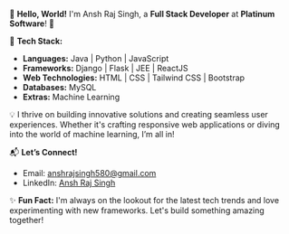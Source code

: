 🌟 **Hello, World!** I'm Ansh Raj Singh, a **Full Stack Developer** at **Platinum Software**! 🚀

🔧 **Tech Stack:**
- **Languages:** Java | Python | JavaScript
- **Frameworks:** Django | Flask | JEE | ReactJS
- **Web Technologies:** HTML | CSS | Tailwind CSS | Bootstrap
- **Databases:** MySQL
- **Extras:** Machine Learning

💡 I thrive on building innovative solutions and creating seamless user experiences. Whether it's crafting responsive web applications or diving into the world of machine learning, I’m all in!

📬 **Let’s Connect!**
- Email: [anshrajsingh580@gmail.com](mailto:anshrajsingh580@gmail.com)
- LinkedIn: [Ansh Raj Singh](https://www.linkedin.com/in/ansh-raj-singh-913830225?utm_source=share&utm_campaign=share_via&utm_content=profile&utm_medium=android_app)

✨ **Fun Fact:** I'm always on the lookout for the latest tech trends and love experimenting with new frameworks. Let's build something amazing together!
